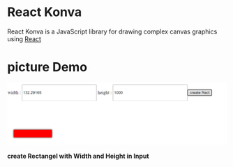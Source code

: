 # React Konva
React Konva is a JavaScript library for drawing complex canvas graphics using [React](https://reactjs.org/)
# picture Demo

![Demo](./img.png)

**create Rectangel with Width and Height in Input**

